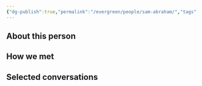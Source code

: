 ```yaml
---
{"dg-publish":true,"permalink":"/evergreen/people/sam-abraham/","tags":["people","geo_eco"]}
---
```


## About this person


## How we met


## Selected conversations
